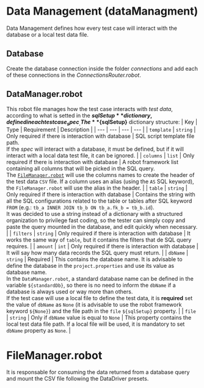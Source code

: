 # Data Management (dataManagment)
Data Management defines how every test case will interact with the database or a local test data file.

## Database
Create the database connection inside the folder _connections_ and add each of these connections in the _ConnectionsRouter.robot_.

## DataManager.robot
This robot file manages how the test case interacts with _test data_, according to what is setted in the **${sqlSetup}** dictionary, defined in each test case _spec_.
The **${sqlSetup}** dictionary structure:
| Key | Type | Requirement | Description |
| --- | --- | --- | --- |
| `template` | `string` | Only required if there is interaction with database | SQL script template file path.<br/>If the _spec_ will interact with a database, it must be defined, but if it will interact with a local data test file, it can be ignored. |
| `columns` | `list` | Only required if there is interaction with database | A robot framework list containing all columns that will be picked in the SQL query.<br/>The [`FileManager.robot`](#filemanager.robot) will use the columns names to create the header of the test data `CSV` file. If a column uses an alias (using the `AS` SQL keyword), the `FileManager.robot` will use the alias in the header. |
| `table` | `string` | Only required if there is interaction with database | Contains the string with all the SQL configurations related to the table or tables after SQL keyword `FROM` (e.g.: `tb_a INNER JOIN tb_b ON tb_a.fk_b = tb_b.id`).<br/>It was decided to use a string instead of a dictionary with a structured organization to privilege fast coding, so the tester can simply copy and paste the query mounted in the database, and edit quickly when necessary. |
| `filters` | `string` | Only required if there is interaction with database | It works the same way of `table`, but it contains the filters that de SQL query requires. |
| `amount` | `int` | Only required if there is interaction with database | It will say how many data records the SQL query must return. |
| `dbName` | `string` | Required | This contains the database name. It is advisable to define the database in the `project.properties` and use its value as database name.<br/>In the `DataManager.robot`, a standard database name can be defined in the variable `${standardDb}`, so there is no need to inform the `dbName` if a database is always used or way more than others.<br/>If the test case will use a local file to define the test data, it is **required** set the value of `dbName` as `None` (it is advisable to use the robot framework keyword `${None}`) and the file path in the `file` `${sqlSetup}` property. |
| `file` | `string` | Only if `dbName` value is equal to `None` | This property contains the local test data file path. If a local file will be used, it is mandatory to set `dbName` property as `None`. |

# FileManager.robot
It is responsable for consuming the data returned from a database query and mount the CSV file following the DataDriver presets.
